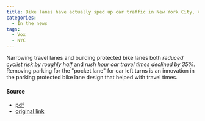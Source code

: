 ```yaml
---
title: Bike lanes have actually sped up car traffic in New York City, Vox
categories:
  - In the news
tags:
  - Vox
  - NYC
---
```


Narrowing travel lanes and building protected bike lanes both _reduced cyclist risk by roughly half_ and _rush hour car
travel times declined by 35%_. Removing parking for the "pocket lane" for car left turns is an innovation in the parking
protected bike lane design that helped with travel times.

#### Source

* [pdf](/images/news/2014-vox-bike-lane-travel-times.pdf)
* [original link](https://www.vox.com/2014/9/8/6121129/bike-lanes-traffic-new-york)